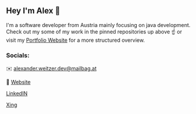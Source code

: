 ## Hey I'm Alex  :wave:
I'm a software developer from Austria mainly focusing on java development.
Check out my some of my work in the pinned repositories up above :point_up: or visit my [Portfolio Website]() for a more structured overview. 


### Socials:

 :envelope: alexander.weitzer.dev@mailbag.at
 
 :newspaper: [Website]() 
 
 [LinkedIN](https://www.linkedin.com/in/alexander-weitzer-6965761bb)
 
 [Xing](https://www.xing.com/profile/Alexander_Weitzer/cv)
 

